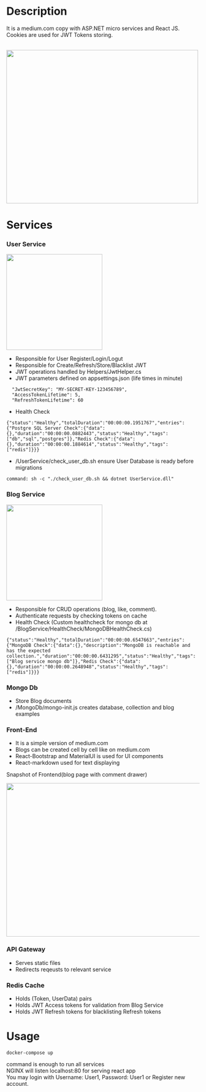 # Description

It is a medium.com copy with ASP.NET micro services and React JS.<br>
Cookies are used for JWT Tokens storing.
<br>
<br>

<div>
  <img src="https://github.com/ercan5535/Medium.com-Copy-ASP.NET-ReactJS/assets/67562422/53b1f173-f476-4c4f-a13d-b255200830e8" width="500" height="400">
</div>


# Services

### User Service
<div>
  <img src="https://github.com/ercan5535/Medium.com-Copy-ASP.NET-ReactJS/assets/67562422/b12ca840-859f-4ed5-a5d7-93cec033b5ec" width="250" >
</div>

- Responsible for User Register/Login/Logut
- Responsible for Create/Refresh/Store/Blacklist JWT
- JWT operations handled by Helpers/JwtHelper.cs
- JWT parameters defined on appsettings.json (life times in minute)
```
  "JwtSecretKey": "MY-SECRET-KEY-123456789",
  "AccessTokenLifetime": 5,
  "RefreshTokenLifetime": 60
```

- Health Check 
```
{"status":"Healthy","totalDuration":"00:00:00.1951767","entries":{"Postgre SQL Server Check":{"data":{},"duration":"00:00:00.0882443","status":"Healthy","tags":["db","sql","postgres"]},"Redis Check":{"data":{},"duration":"00:00:00.1884614","status":"Healthy","tags":["redis"]}}}
```

- /UserService/check_user_db.sh ensure User Database is ready before migrations
```
command: sh -c "./check_user_db.sh && dotnet UserService.dll"
``` 

### Blog Service

<div>
  <img src="https://github.com/ercan5535/Medium.com-Copy-ASP.NET-ReactJS/assets/67562422/dde8f689-86c8-47f3-9c4d-1d743262d5e1" width="250" >
</div>

- Responsible for CRUD operations (blog, like, comment).
- Authenticate requests by checking tokens on cache
- Health Check (Custom healthcheck for mongo db at /BlogService/HealthCheck/MongoDBHealthCheck.cs)
```
{"status":"Healthy","totalDuration":"00:00:00.6547663","entries":{"MongoDB Check":{"data":{},"description":"MongoDB is reachable and has the expected collection.","duration":"00:00:00.6431295","status":"Healthy","tags":["Blog service mongo db"]},"Redis Check":{"data":{},"duration":"00:00:00.2648948","status":"Healthy","tags":["redis"]}}}
```

### Mongo Db
- Store Blog documents
- /MongoDb/mongo-init.js creates database, collection and blog examples

### Front-End
- It is a simple version of medium.com
- Blogs can be created cell by cell like on medium.com
- React-Bootstrap and MaterialUI is used for UI components
- React-markdown used for text displaying

Snapshot of Frontend(blog page with comment drawer)
<div>
  <img src="https://github.com/ercan5535/Medium.com-Copy-ASP.NET-ReactJS/assets/67562422/2afd1853-da9b-4056-8a9d-5d8dafe9f47a" width="800" height="400">
</div>


  
### API Gateway
- Serves static files
- Redirects reqeusts to relevant service

### Redis Cache
- Holds (Token, UserData) pairs
- Holds JWT Access tokens for validation from Blog Service
- Holds JWT Refresh tokens for blacklisting Refresh tokens


# Usage
```
docker-compose up 
```
command is enough to run all services <br>
NGINX will listen localhost:80 for serving react app <br>
You may login with Username: User1, Password: User1 or Register new account.
